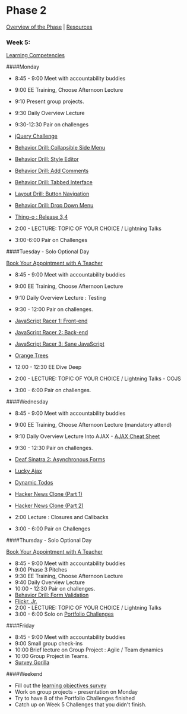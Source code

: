 # Phase 2

[Overview of the Phase](overview.md) | [Resources](resources.md)  

### Week 5: 

[Learning Competencies](learning-competencies/week-5-lc.md)

####Monday

* 8:45 - 9:00 Meet with accountability buddies
* 9:00  EE Training, Choose Afternoon Lecture 
* 9:10 Present group projects.
* 9:30 Daily Overview Lecture 
* 9:30-12:30 Pair on challenges
 * [jQuery Challenge](https://github.com/sea-lions-2014/jquery-challenge)
 * [Behavior Drill: Collapsible Side Menu](https://github.com/sea-lions-2014/behavior-drill-collapsible-side-menu-challenge)
 * [Behavior Drill: Style Editor](https://github.com/sea-lions-2014/behavior-drill-style-editor-challenge)
 * [Behavior Drill: Add Comments](https://github.com/sea-lions-2014/behavior-drill-add-comments-challenge)
 * [Behavior Drill: Tabbed Interface](https://github.com/sea-lions-2014/behavior-drill-tabbed-interface-challenge)
 * [Layout Drill: Button Navigation](https://github.com/sea-lions-2014/layout-drill-button-style-navigation-bar-challenge)
 * [Behavior Drill: Drop Down Menu](https://github.com/sea-lions-2014/behavior-drill-drop-down-menu-challenge)
 * [Thing-o : Release 3,4](https://github.com/sea-lions-2014/thing-o-challenge)
 
* 2:00 - LECTURE: TOPIC OF YOUR CHOICE / Lightning Talks
* 3:00-6:00 Pair on Challenges

####Tuesday  - Solo Optional Day

[Book Your Appointment with A Teacher]( https://www.google.com/calendar/selfsched?sstoken=UUR5OG9kZlBFOFFBfGRlZmF1bHR8MTUwNDM0YjRiMDFjMzhhNWYyZjA3NjQwZDlkNjY0MGM) 

* 8:45 - 9:00 Meet with accountability buddies
* 9:00  EE Training, Choose Afternoon Lecture  
* 9:10 Daily Overview Lecture : Testing
* 9:30 - 12:00 Pair on challenges.
 * [JavaScript Racer 1: Front-end](https://github.com/sea-lions-2014/javascript-racer-1-front-end-challenge)
 * [JavaScript Racer 2: Back-end](https://github.com/sea-lions-2014/javascript-racer-2-back-end-challenge)
 * [JavaScript Racer 3: Sane JavaScript](https://github.com/sea-lions-2014/javascript-racer-3-sane-javascript-challenge)
 * [Orange Trees](https://github.com/sea-lions-2014/orange-jasmine-challenge)


* 12:00 - 12:30 EE Dive Deep
* 2:00 - LECTURE: TOPIC OF YOUR CHOICE / Lightning Talks  - OOJS
<!-- Breakout - Setting Up Jasmine : TDD Orange Trees -->
* 3:00 - 6:00 Pair on challenges.

####Wednesday

* 8:45 - 9:00 Meet with accountability buddies
* 9:00  EE Training, Choose Afternoon Lecture  (mandatory attend)
* 9:10 Daily Overview Lecture Into AJAX - [AJAX Cheat Sheet](extras/ajax_cheat_sheet.md)
* 9:30 - 12:30 Pair on challenges.

 * [Deaf Sinatra 2: Asynchronous Forms](https://github.com/sea-lions-2014/deaf-sinatra-2-asynchronous-forms-challenge)
 * [Lucky Ajax](https://github.com/sea-lions-2014/lucky-ajax-challenge)
 * [Dynamic Todos](https://github.com/sea-lions-2014/dynamic-todos-challenge)
 * [Hacker News Clone (Part 1)](https://github.com/sea-lions-2014/hacker-news-clone-part-1-challenge)
 * [Hacker News Clone (Part 2)](https://github.com/sea-lions-2014/hacker-news-clone-part-2-challenge)
* 2:00 Lecture : Closures and Callbacks
* 3:00 - 6:00 Pair on Challenges

####Thursday  - Solo Optional Day

[Book Your Appointment with A Teacher]( https://www.google.com/calendar/selfsched?sstoken=UUR5OG9kZlBFOFFBfGRlZmF1bHR8MTUwNDM0YjRiMDFjMzhhNWYyZjA3NjQwZDlkNjY0MGM) 

* 8:45 - 9:00 Meet with accountability buddies
* 9:00 Phase 3 Pitches
* 9:30  EE Training, Choose Afternoon Lecture  
* 9:40 Daily Overview Lecture 
* 10:00 - 12:30 Pair on challenges.
 * [Behavior Drill: Form Validation](https://github.com/sea-lions-2014/behavior-drill-form-validation-challenge)
 * [Flickr, Jr.](https://github.com/sea-lions-2014/flickr-jr-challenge)
* 2:00 - LECTURE: TOPIC OF YOUR CHOICE / Lightning Talks
* 3:00 - 6:00 Solo on [Portfolio Challenges](portfolio_challenges.md)

####Friday

* 8:45 - 9:00 Meet with accountability buddies
* 9:00 Small group check-ins
* 10:00 Brief lecture on Group Project : Agile / Team dynamics
* 10:00 Group Project in Teams. 
 * [Survey Gorilla]()

####Weekend

* Fill out the [learning objectives survey]() 
* Work on group projects - presentation on Monday
* Try to have 8 of the Portfolio Challenges finished
* Catch up on Week 5 Challenges that you didn't finish.

